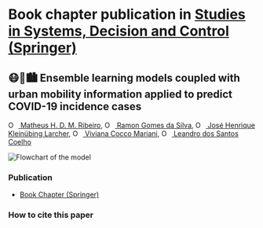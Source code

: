 # Book chapter publication in [Studies in Systems, Decision and Control (Springer)](https://www.springer.com/series/13304)
## :mask::car::cityscape: Ensemble learning models coupled with urban mobility information applied to predict COVID-19 incidence cases
[<img src="https://orcid.org/sites/default/files/images/orcid_16x16.png" style="width:1em;margin-right:.5em;" alt="ORCID iD icon"></img> Matheus H. D. M. Ribeiro][MatheusID], [<img src="https://orcid.org/sites/default/files/images/orcid_16x16.png" style="width:1em;margin-right:.5em;" alt="ORCID iD icon"></img> Ramon Gomes da Silva][RamonID], [<img src="https://orcid.org/sites/default/files/images/orcid_16x16.png" style="width:1em;margin-right:.5em;" alt="ORCID iD icon"></img> José Henrique Kleinübing Larcher][JoseID],  [<img src="https://orcid.org/sites/default/files/images/orcid_16x16.png" style="width:1em;margin-right:.5em;" alt="ORCID iD icon"></img> Viviana Cocco Mariani][VivianaID], [<img src="https://orcid.org/sites/default/files/images/orcid_16x16.png" style="width:1em;margin-right:.5em;" alt="ORCID iD icon"></img> Leandro dos Santos Coelho][LeandroID]

![Flowchart of the model]()

### Publication
- [Book Chapter (Springer)][Springer]

### How to cite this paper
```bibtex
```
[JoseID]: https://orcid.org/0000-0001-8654-0312
[RamonID]: https://orcid.org/0000-0001-8580-7695
[MatheusID]: https://orcid.org/0000-0001-7387-9077
[VivianaID]: https://orcid.org/0000-0003-2490-4568
[LeandroID]: https://orcid.org/0000-0001-5728-943X
[Springer]: https://www.sciencedirect.com/science/article/pii/S0960077920304252
